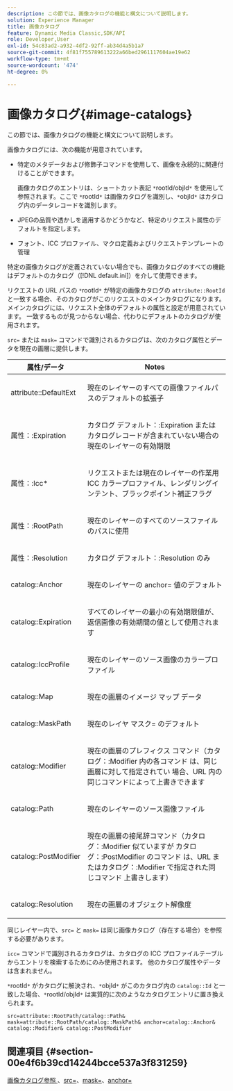 ```yaml
---
description: この節では、画像カタログの機能と構文について説明します。
solution: Experience Manager
title: 画像カタログ
feature: Dynamic Media Classic,SDK/API
role: Developer,User
exl-id: 54c83ad2-a932-4df2-92ff-ab34d4a5b1a7
source-git-commit: 4f81f755789613222a66bed2961117604ae19e62
workflow-type: tm+mt
source-wordcount: '474'
ht-degree: 0%

---
```


# 画像カタログ{#image-catalogs}

この節では、画像カタログの機能と構文について説明します。

画像カタログには、次の機能が用意されています。

* 特定のメタデータおよび修飾子コマンドを使用して、画像を永続的に関連付けることができます。

  画像カタログのエントリは、ショートカット表記 `*`rootId/objId`*` を使用して参照されます。ここで `*`rootId`*` は画像カタログを識別し、`*`objId`*` はカタログ内のデータレコードを識別します。
* JPEGの品質や透かしを適用するかどうかなど、特定のリクエスト属性のデフォルトを指定します。
* フォント、ICC プロファイル、マクロ定義およびリクエストテンプレートの管理

特定の画像カタログが定義されていない場合でも、画像カタログのすべての機能はデフォルトのカタログ（[!DNL default.ini]）を介して使用できます。

リクエストの URL パスの `*`rootId`*` が特定の画像カタログの `attribute::RootId` と一致する場合、そのカタログがこのリクエストのメインカタログになります。 メインカタログには、リクエスト全体のデフォルトの属性と設定が用意されています。 一致するものが見つからない場合、代わりにデフォルトのカタログが使用されます。

`src=` または `mask=` コマンドで識別されるカタログは、次のカタログ属性とデータを現在の画層に提供します。

<table id="table_D3FA66EA5D054745900DE5A120885AA8"> 
 <thead> 
  <tr> 
   <th class="entry"> <b> 属性/データ </b> </th> 
   <th class="entry"> <b> Notes</b> </th> 
  </tr> 
 </thead>
 <tbody> 
  <tr> 
   <td> <p> <span class="codeph"> attribute::DefaultExt</span> </p> </td> 
   <td> <p> 現在のレイヤーのすべての画像ファイルパスのデフォルトの拡張子 </p> </td> 
  </tr> 
  <tr> 
   <td> <p> <span class="codeph"> 属性：:Expiration</span> </p> </td> 
   <td> <p> カタログ <span class="codeph"> デフォルト：:Expiration</span> またはカタログレコードが含まれていない場合の現在のレイヤーの有効期限 </p> </td> 
  </tr> 
  <tr> 
   <td> <p> <span class="codeph"> 属性：:Icc*</span> </p> </td> 
   <td> <p> リクエストまたは現在のレイヤーの作業用 ICC カラープロファイル、レンダリングインテント、ブラックポイント補正フラグ </p> </td> 
  </tr> 
  <tr> 
   <td> <p> <span class="codeph"> 属性：:RootPath</span> </p> </td> 
   <td> <p> 現在のレイヤーのすべてのソースファイルのパスに使用 </p> </td> 
  </tr> 
  <tr> 
   <td> <p> <span class="codeph"> 属性：:Resolution</span> </p> </td> 
   <td> <p> カタログ <span class="codeph"> デフォルト：:Resolution</span> のみ </p> </td> 
  </tr> 
  <tr> 
   <td> <p> <span class="codeph"> catalog::Anchor</span> </p> </td> 
   <td> <p> 現在のレイヤーの <span class="codeph"> anchor=</span> 値のデフォルト </p> </td> 
  </tr> 
  <tr> 
   <td> <p> <span class="codeph"> catalog::Expiration</span> </p> </td> 
   <td> <p> すべてのレイヤーの最小の有効期限値が、返信画像の有効期間の値として使用されます </p> </td> 
  </tr> 
  <tr> 
   <td> <p> <span class="codeph"> catalog::IccProfile</span> </p> </td> 
   <td> <p> 現在のレイヤーのソース画像のカラープロファイル </p> </td> 
  </tr> 
  <tr> 
   <td> <p> <span class="codeph"> catalog::Map</span> </p> </td> 
   <td> <p> 現在の画層のイメージ マップ データ </p> </td> 
  </tr> 
  <tr> 
   <td> <p> <span class="codeph"> catalog::MaskPath</span> </p> </td> 
   <td> <p> 現在のレイヤ <span class="codeph"> マスク=</span> のデフォルト </p> </td> 
  </tr> 
  <tr> 
   <td> <p> <span class="codeph"> catalog::Modifier</span> </p> </td> 
   <td> <p> 現在の画層のプレフィクス コマンド（カタログ：:Modifier 内の各コマンド <span class="codeph"> は、同じ画層に対して指定されてい </span> 場合、URL 内の同じコマンドによって上書きできます </p> </td> 
  </tr> 
  <tr> 
   <td> <p> <span class="codeph"> catalog::Path</span> </p> </td> 
   <td> <p> 現在のレイヤーのソース画像ファイル </p> </td> 
  </tr> 
  <tr> 
   <td> <p> <span class="codeph"> catalog::PostModifier</span> </p> </td> 
   <td> <p> 現在の画層の接尾辞コマンド（カタログ：:Modifier<span class="codeph"> 似ていますが </span> カタログ：:PostModifier<span class="codeph"> のコマンド </span> は、URL またはカタログ：:Modifier で指定された同じコマンド <span class="codeph"> 上書きします） </span> </p> </td> 
  </tr> 
  <tr> 
   <td> <p> <span class="codeph"> catalog::Resolution</span> </p> </td> 
   <td> <p> 現在の画層のオブジェクト解像度 </p> </td> 
  </tr> 
 </tbody> 
</table>

同じレイヤー内で、`src=` と `mask=` は同じ画像カタログ（存在する場合）を参照する必要があります。

`icc=` コマンドで識別されるカタログは、カタログの ICC プロファイルテーブルからエントリを検索するためにのみ使用されます。 他のカタログ属性やデータは含まれません。

`*`rootId`*` がカタログに解決され、`*`objId`*` がこのカタログ内の `catalog::Id` と一致した場合、`*`rootId/objId`*` は実質的に次のようなカタログエントリに置き換えられます。

`src=attribute::RootPath/catalog::Path& mask=attribute::RootPath/catalog::MaskPath& anchor=catalog::Anchor& catalog::Modifier& catalog::PostModifier`

## 関連項目 {#section-00e4f6b39cd14244bcce537a3f831259}

[&#x200B; 画像カタログ参照 &#x200B;](../../../../../is-api/image-catalog/image-serving-api-ref/c-image-catalog-reference/c-overview/c-overview.md#concept-9ce2b6a133de45f783e95cabc5810ac3)、[src=](../../../../../is-api/http-ref/image-serving-api-ref/c-http-protocol-reference/c-command-reference/r-src.md#reference-f6506637778c4c69bf106a7924a91ab1)、[mask=](../../../../../is-api/http-ref/image-serving-api-ref/c-http-protocol-reference/c-command-reference/r-mask.md#reference-922254e027404fb890b850e2723ee06e)、[anchor=](../../../../../is-api/http-ref/image-serving-api-ref/c-http-protocol-reference/c-command-reference/r-anchor.md#reference-6661e548ab284b82828d8d94c8ddeb7c)
